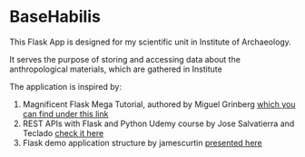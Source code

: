 # BaseHabilis


This Flask App is designed for my scientific unit in Institute of Archaeology.

It serves the purpose of storing and accessing data about the anthropological materials, which are gathered in Institute


The application is inspired by:
1. Magnificent Flask Mega Tutorial, authored by Miguel Grinberg
[which you can find under this link](https://blog.miguelgrinberg.com/post/the-flask-mega-tutorial-part-i-hello-world)
2. REST APIs with Flask and Python Udemy course by Jose Salvatierra and Teclado [check it here](https://www.udemy.com/course/rest-api-flask-and-python/)
3. Flask demo application structure by jamescurtin [presented here](https://github.com/jamescurtin/demo-cookiecutter-flask/tree/master)

